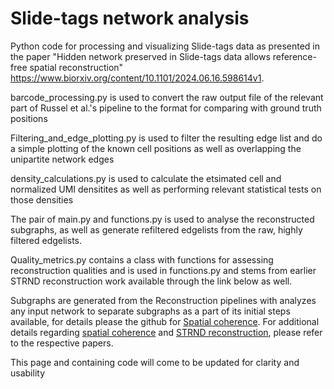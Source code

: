 # Slide-tags network analysis

Python code for processing and visualizing Slide-tags data as presented in the paper "Hidden network preserved in Slide-tags data allows reference-free spatial reconstruction" 
https://www.biorxiv.org/content/10.1101/2024.06.16.598614v1.

barcode_processing.py is used to convert the raw output file of the relevant part of Russel et al.'s pipeline to the format for comparing with ground truth positions

Filtering_and_edge_plotting.py is used to filter the resulting edge list and do a simple plotting of the known cell positions as well as overlapping the unipartite network edges

density_calculations.py is used to calculate the etsimated cell and normalized UMI densitites as well as performing relevant statistical tests on those densities

The pair of main.py and functions.py is used to analyse the reconstructed subgraphs, as well as generate refiltered edgelists from the raw, highly filtered edgelists.

Quality_metrics.py contains a class with functions for assessing reconstruction qualities and is used in functions.py and stems from earlier STRND reconstruction work available through the link below as well.

Subgraphs are generated from the Reconstruction pipelines with analyzes any input network to separate subgraphs as a part of its initial steps available, for details please the github for [Spatial coherence](https://github.com/DavidFernandezBonet/Network_Spatial_Coherence?tab=readme-ov-file). For additional details regarding [spatial coherence](https://www.biorxiv.org/content/10.1101/2024.05.12.593725v1.abstract) and [STRND reconstruction](https://pubs.rsc.org/en/content/articlehtml/2023/nr/d2nr05435c), please refer to the respective papers.

This page and containing code will come to be updated for clarity and usability
